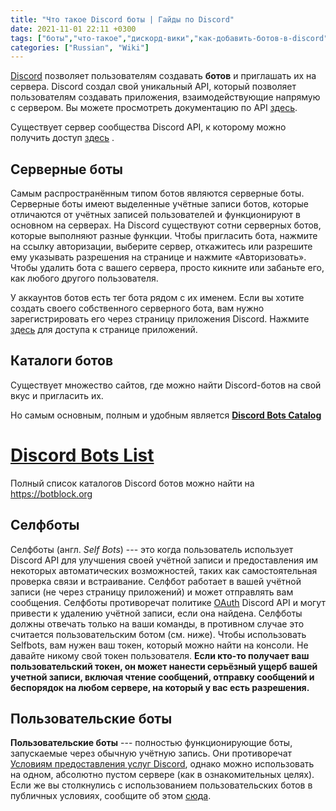 ```yaml
---
title: "Что такое Discord боты | Гайды по Discord"
date: 2021-11-01 22:11 +0300
tags: ["боты","что-такое","дискорд-вики","как-добавить-ботов-в-discord"]
categories: ["Russian", "Wiki"]
---
```

[Discord](https://discord.com) позволяет пользователям создавать
**ботов** и приглашать их на сервера. Discord создал свой уникальный
API, который позволяет пользователям создавать приложения,
взаимодействующие напрямую с сервером. Вы можете просмотреть
документацию по API [здесь](https://discord.com/developers/docs/intro).

Существует сервер сообщества Discord API, к которому можно получить
доступ [здесь](https://discord.com/invite/discord-api) .

Серверные боты
--------------

Самым распространённым типом ботов являются серверные боты. Серверные
боты имеют выделенные учётные записи ботов, которые отличаются от
учётных записей пользователей и функционируют в основном на серверах. На
Discord существуют сотни серверных ботов, которые выполняют разные
функции. Чтобы пригласить бота, нажмите на ссылку авторизации, выберите
сервер, откажитесь или разрешите ему указывать разрешения на странице и
нажмите «Авторизовать». Чтобы удалить бота с вашего сервера, просто
кикните или забаньте его, как любого другого пользователя.

У аккаунтов ботов есть тег бота рядом с их именем. Если вы хотите
создать своего собственного серверного бота, вам нужно зарегистрировать
его через страницу приложения Discord. Нажмите
[здесь](https://discord.com/developers/applications/) для доступа к
странице приложений.

Каталоги ботов
--------------

Существует множество сайтов, где можно найти Discord-ботов на свой вкус
и пригласить их.

Но самым основным, полным и удобным является **[Discord Bots Catalog](https://top-bots.xyz)**

<h1><a href="https://top-bots.xyz">Discord Bots List</a></h1>



Полный список каталогов Discord ботов можно найти на
<https://botblock.org>

Селфботы
--------

Селфботы (англ. *Self Bots*) --- это когда пользователь использует
Discord API для улучшения своей учётной записи и предоставления им
некоторых автоматических возможностей, таких как самостоятельная
проверка связи и встраивание. Селфбот работает в вашей учётной записи
(не через страницу приложений) и может отправлять вам сообщения.
Селфботы противоречат политике
[OAuth](https://discord.com/developers/docs/topics/oauth2#bot-vs-user-accounts)
Discord API и могут привести к удалению учётной записи, если она
найдена. Селфботы должны отвечать только на ваши команды, в противном
случае это считается пользовательским ботом (см. ниже). Чтобы
использовать Selfbots, вам нужен ваш токен, который можно найти на
консоли. Не давайте никому свой токен пользователя. **Если кто-то
получает ваш пользовательский токен, он может нанести серьёзный ущерб
вашей учетной записи, включая чтение сообщений, отправку сообщений и
беспорядок на любом сервере, на который у вас есть разрешения.**

Пользовательские боты
---------------------

**Пользовательские боты** --- полностью функционирующие боты,
запускаемые через обычную учётную запись. Они противоречат [Условиям
предоставления услуг Discord](https://discord.com/terms), однако можно
использовать на одном, абсолютно пустом сервере (как в ознакомительных
целях). Если же вы столкнулись с использованием пользовательских ботов в
публичных условиях, сообщите об этом [сюда](https://dis.gd/request).
